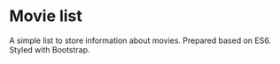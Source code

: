 # Movie list

A simple list to store information about movies. Prepared based on ES6. Styled with Bootstrap.